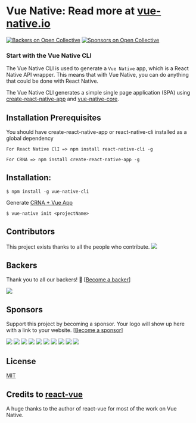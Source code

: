 # Vue Native: Read more at [vue-native.io](https://vue-native.io)
[![Backers on Open Collective](https://opencollective.com/vue-native-core/backers/badge.svg)](#backers)
 [![Sponsors on Open Collective](https://opencollective.com/vue-native-core/sponsors/badge.svg)](#sponsors) 

### Start with the Vue Native CLI

The Vue Native CLI is used to generate a `Vue Native` app, which is a React Native API wrapper. This means that with Vue Native, you can do anything that could be done with React Native.

The Vue Native CLI generates a simple single page application (SPA) using [create-react-native-app](https://github.com/react-community/create-react-native-app) and
[vue-native-core](https://github.com/GeekyAnts/vue-native-core).

## Installation Prerequisites

You should have create-react-native-app or react-native-cli installed as a global dependency

```
For React Native ClI => npm install react-native-cli -g
```

```
For CRNA => npm install create-react-native-app -g
```

## Installation:

```
$ npm install -g vue-native-cli
```

Generate [CRNA + Vue App](https://github.com/GeekyAnts/vue-native-core)

```
$ vue-native init <projectName>
```

## Contributors

This project exists thanks to all the people who contribute. 
<a href="https://github.com/GeekyAnts/vue-native-core/contributors"><img src="https://opencollective.com/vue-native-core/contributors.svg?width=890&button=false" /></a>


## Backers

Thank you to all our backers! 🙏 [[Become a backer](https://opencollective.com/vue-native-core#backer)]

<a href="https://opencollective.com/vue-native-core#backers" target="_blank"><img src="https://opencollective.com/vue-native-core/backers.svg?width=890"></a>


## Sponsors

Support this project by becoming a sponsor. Your logo will show up here with a link to your website. [[Become a sponsor](https://opencollective.com/vue-native-core#sponsor)]

<a href="https://opencollective.com/vue-native-core/sponsor/0/website" target="_blank"><img src="https://opencollective.com/vue-native-core/sponsor/0/avatar.svg"></a>
<a href="https://opencollective.com/vue-native-core/sponsor/1/website" target="_blank"><img src="https://opencollective.com/vue-native-core/sponsor/1/avatar.svg"></a>
<a href="https://opencollective.com/vue-native-core/sponsor/2/website" target="_blank"><img src="https://opencollective.com/vue-native-core/sponsor/2/avatar.svg"></a>
<a href="https://opencollective.com/vue-native-core/sponsor/3/website" target="_blank"><img src="https://opencollective.com/vue-native-core/sponsor/3/avatar.svg"></a>
<a href="https://opencollective.com/vue-native-core/sponsor/4/website" target="_blank"><img src="https://opencollective.com/vue-native-core/sponsor/4/avatar.svg"></a>
<a href="https://opencollective.com/vue-native-core/sponsor/5/website" target="_blank"><img src="https://opencollective.com/vue-native-core/sponsor/5/avatar.svg"></a>
<a href="https://opencollective.com/vue-native-core/sponsor/6/website" target="_blank"><img src="https://opencollective.com/vue-native-core/sponsor/6/avatar.svg"></a>
<a href="https://opencollective.com/vue-native-core/sponsor/7/website" target="_blank"><img src="https://opencollective.com/vue-native-core/sponsor/7/avatar.svg"></a>
<a href="https://opencollective.com/vue-native-core/sponsor/8/website" target="_blank"><img src="https://opencollective.com/vue-native-core/sponsor/8/avatar.svg"></a>
<a href="https://opencollective.com/vue-native-core/sponsor/9/website" target="_blank"><img src="https://opencollective.com/vue-native-core/sponsor/9/avatar.svg"></a>



## License

[MIT](http://opensource.org/licenses/MIT)

## Credits to [react-vue](https://github.com/SmallComfort/react-vue)

A huge thanks to the author of react-vue for most of the work on Vue Native.
